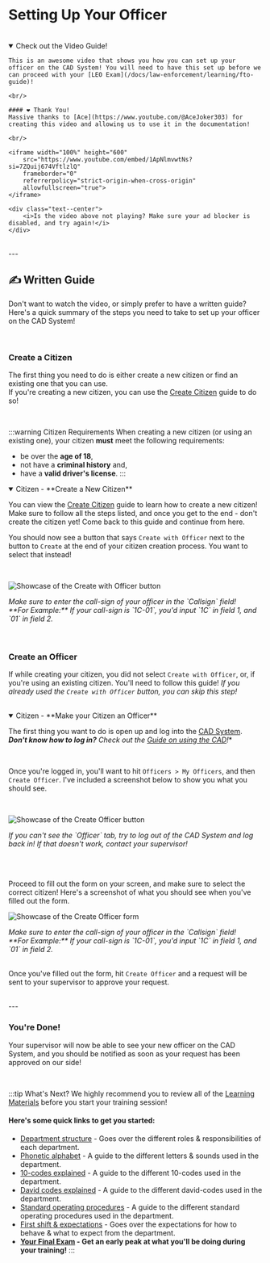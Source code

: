 # Setting Up Your Officer

<br/>

<details open>
  <summary>Check out the Video Guide!</summary>

    This is an awesome video that shows you how you can set up your officer on the CAD System! You will need to have this set up before we can proceed with your [LEO Exam](/docs/law-enforcement/learning/fto-guide)!

    <br/>

    #### ❤️ Thank You!
    Massive thanks to [Ace](https://www.youtube.com/@AceJoker303) for creating this video and allowing us to use it in the documentation!

    <br/>

    <iframe width="100%" height="600"
        src="https://www.youtube.com/embed/1ApNlmvwtNs?si=7ZQuij674VftlzlQ"
        frameborder="0"
        referrerpolicy="strict-origin-when-cross-origin"
        allowfullscreen="true">
    </iframe>

    <div class="text--center">
        <i>Is the video above not playing? Make sure your ad blocker is disabled, and try again!</i>
    </div>
</details>

<br/>
---
<br/>

## ✍️ Written Guide

Don't want to watch the video, or simply prefer to have a written guide? Here's a quick summary of the steps you need to take to set up your officer on the CAD System!

<br/>

### Create a Citizen

The first thing you need to do is either create a new citizen or find an existing one that you can use.<br/>
If you're creating a new citizen, you can use the [Create Citizen](/docs/your-characters/creating) guide to do so!

<br/>

:::warning Citizen Requirements
When creating a new citizen (or using an existing one), your citizen **must** meet the following requirements:
  - be over the **age of 18**,
  - not have a **criminal history** and,
  - have a **valid driver's license**.
:::

<details open>
  <summary>Citizen - **Create a New Citizen**</summary>

  You can view the [Create Citizen](/docs/your-characters/creating) guide to learn how to create a new citizen! Make sure to follow all the steps listed, and once you get to the end - don't create the citizen yet! Come back to this guide and continue from here.

  You should now see a button that says `Create with Officer` next to the button to `Create` at the end of your citizen creation process. You want to select that instead!

  <br/>

  ![Showcase of the Create with Officer button](/img/create-citizen-with-officer.png)

  <div class="text--center">
    <i>Make sure to enter the call-sign of your officer in the `Callsign` field!<br/></i>
    <i>**For Example:** If your call-sign is `1C-01`, you'd input `1C` in field 1, and `01` in field 2.</i> 
  </div>
</details>

<br/>

<br/>

### Create an Officer

If while creating your citizen, you did not select `Create with Officer`, or, if you're using an existing citizen. You'll need to follow this guide!
*If you already used the `Create with Officer` button, you can skip this step!*

<br/>

<details open>
  <summary>Citizen - **Make your Citizen an Officer**</summary>

  The first thing you want to do is open up and log into the [CAD System](https://cad.kcdojrp.com/).<br/>
  ***Don't know how to log in?** Check out the [Guide on using the CAD](/docs/the-cad/the-cad)!**

  <br/>

  Once you're logged in, you'll want to hit `Officers > My Officers`, and then `Create Officer`. I've included a screenshot below to show you what you should see.

  <br/>

  ![Showcase of the Create Officer button](/img/find-create-officer.png)

  <div class="text--center">
    <i>If you can't see the `Officer` tab, try to log out of the CAD System and log back in! If that doesn't work, contact your supervisor!</i>
  </div>

  <br/><br/>

  Proceed to fill out the form on your screen, and make sure to select the correct citizen! Here's a screenshot of what you should see when you've filled out the form.

  ![Showcase of the Create Officer form](/img/create-officer-example.png)

  <div class="text--center">
    <i>Make sure to enter the call-sign of your officer in the `Callsign` field!<br/></i>
    <i>**For Example:** If your call-sign is `1C-01`, you'd input `1C` in field 1, and `01` in field 2.</i> 
  </div>

  <br/>

  Once you've filled out the form, hit `Create Officer` and a request will be sent to your supervisor to approve your request.
</details>

<br/>
---
<br/>

### You're Done!

Your supervisor will now be able to see your new officer on the CAD System, and you should be notified as soon as your request has been approved on our side!

<br/>

:::tip What's Next?
We highly recommend you to review all of the [Learning Materials](/docs/category/learning-leo) before you start your training session!

#### Here's some quick links to get you started:
  - [Department structure](/docs/law-enforcement/learning/structure) - Goes over the different roles & responsibilities of each department.
  - [Phonetic alphabet](/docs/law-enforcement/learning/alphabet) - A guide to the different letters & sounds used in the department.
  - [10-codes explained](/docs/law-enforcement/learning/ten-codes) - A guide to the different 10-codes used in the department.
  - [David codes explained](/docs/law-enforcement/learning/d-codes) - A guide to the different david-codes used in the department.
  - [Standard operating procedures](/docs/law-enforcement/learning/sop) - A guide to the different standard operating procedures used in the department.
  - [First shift & expectations](/docs/law-enforcement/learning/first-shift) - Goes over the expectations for how to behave & what to expect from the department.
  - **[Your Final Exam](/docs/law-enforcement/learning/fto-guide) - Get an early peak at what you'll be doing during your training!**
:::
